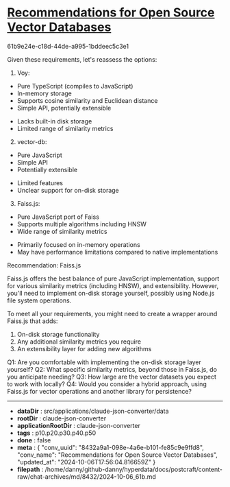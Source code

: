 # [Recommendations for Open Source Vector Databases](https://claude.ai/chat/8432a9a1-098e-4a6e-b101-fe85c9e9ffd8)

61b9e24e-c18d-44de-a995-1bddeec5c3e1

 Given these requirements, let's reassess the options:

1. Voy:
+ Pure TypeScript (compiles to JavaScript)
+ In-memory storage
+ Supports cosine similarity and Euclidean distance
+ Simple API, potentially extensible
- Lacks built-in disk storage
- Limited range of similarity metrics

2. vector-db:
+ Pure JavaScript
+ Simple API
+ Potentially extensible
- Limited features
- Unclear support for on-disk storage

3. Faiss.js:
+ Pure JavaScript port of Faiss
+ Supports multiple algorithms including HNSW
+ Wide range of similarity metrics
- Primarily focused on in-memory operations
- May have performance limitations compared to native implementations

Recommendation: Faiss.js

Faiss.js offers the best balance of pure JavaScript implementation, support for various similarity metrics (including HNSW), and extensibility. However, you'll need to implement on-disk storage yourself, possibly using Node.js file system operations.

To meet all your requirements, you might need to create a wrapper around Faiss.js that adds:
1. On-disk storage functionality
2. Any additional similarity metrics you require
3. An extensibility layer for adding new algorithms

Q1: Are you comfortable with implementing the on-disk storage layer yourself?
Q2: What specific similarity metrics, beyond those in Faiss.js, do you anticipate needing?
Q3: How large are the vector datasets you expect to work with locally?
Q4: Would you consider a hybrid approach, using Faiss.js for vector operations and another library for persistence?

---

* **dataDir** : src/applications/claude-json-converter/data
* **rootDir** : claude-json-converter
* **applicationRootDir** : claude-json-converter
* **tags** : p10.p20.p30.p40.p50
* **done** : false
* **meta** : {
  "conv_uuid": "8432a9a1-098e-4a6e-b101-fe85c9e9ffd8",
  "conv_name": "Recommendations for Open Source Vector Databases",
  "updated_at": "2024-10-06T17:56:04.816659Z"
}
* **filepath** : /home/danny/github-danny/hyperdata/docs/postcraft/content-raw/chat-archives/md/8432/2024-10-06_61b.md